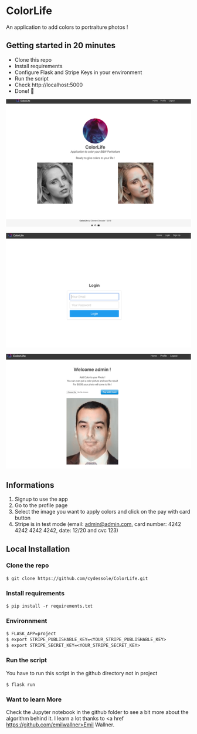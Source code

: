 # ColorLife
An application to add colors to portraiture photos !

## Getting started in 20 minutes

- Clone this repo
- Install requirements
- Configure Flask and Stripe Keys in your environment
- Run the script
- Check http://localhost:5000
- Done! :tada:


<p align="center">
  <img src="github/Home_Page.png" width="600px" alt="Home Page">
</p>

<p align="center">
  <img src="github/Login_Page.png" width="600px" alt="Login Page">
</p>

<p align="center">
  <img src="github/Profile_Page.png" width="600px" alt="Profile Page">
</p>

## Informations
1. Signup to use the app
2. Go to the profile page
3. Select the image you want to apply colors and click on the pay with card button
4. Stripe is in test mode (email: admin@admin.com, card number: 4242 4242 4242 4242, date: 12/20 and cvc 123)

## Local Installation

### Clone the repo
```shell
$ git clone https://github.com/cydessole/ColorLife.git
```

### Install requirements

```shell
$ pip install -r requirements.txt
```

### Environnment

```shell
$ FLASK_APP=project
$ export STRIPE_PUBLISHABLE_KEY=<YOUR_STRIPE_PUBLISHABLE_KEY>
$ export STRIPE_SECRET_KEY=<YOUR_STRIPE_SECRET_KEY>
```

### Run the script
You have to run this script in the github directory not in project
```shell
$ flask run
```

### Want to learn More
Check the Jupyter notebook in the github folder to see a bit more about the algorithm behind it.
I learn a lot thanks to <a href https://github.com/emilwallner>Emil Wallner</a>.
